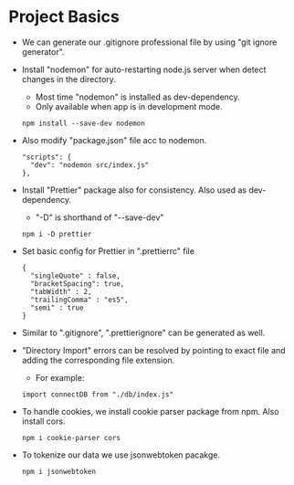 # Project Basics

- We can generate our .gitignore professional file by using "git ignore generator".

- Install "nodemon" for auto-restarting node.js server when detect changes in the directory.
  - Most time "nodemon" is installed as dev-dependency.
  - Only available when app is in development mode.
  ```
  npm install --save-dev nodemon
  ```


- Also modify "package.json" file acc to nodemon.
  ```
  "scripts": {
    "dev": "nodemon src/index.js"
  },
  ```


- Install "Prettier" package also for consistency. Also used as dev-dependency.
  - "-D" is shorthand of "--save-dev"
  ```
  npm i -D prettier
  ```


- Set basic config for Prettier in ".prettierrc" file
  ```
  {
    "singleQuote" : false,
    "bracketSpacing": true,
    "tabWidth" : 2,
    "trailingComma" : "es5",
    "semi" : true
  }
  ```

- Similar to ".gitignore", ".prettierignore" can be generated as well.


- "Directory Import" errors can be resolved by pointing to exact file and adding the corresponding file extension.
  - For example:
  ```
  import connectDB from "./db/index.js"
  ```



- To handle cookies, we install cookie parser package from npm. Also install cors.
  ```
  npm i cookie-parser cors
  ```

- To tokenize our data we use jsonwebtoken pacakge.
  ```
  npm i jsonwebtoken
  ```
